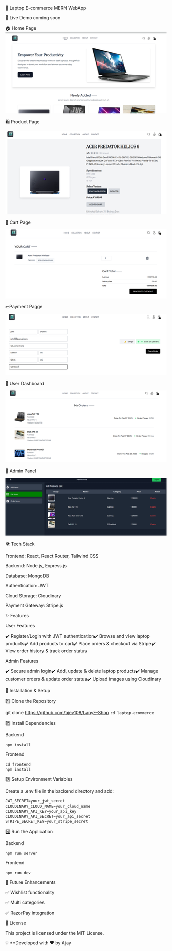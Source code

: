 🛒 Laptop E-commerce MERN WebApp

🚀 Live Demo   coming soon

🏠 Home Page   
 ![Image Alt](https://github.com/ajey108/LapyE-Shop/blob/f5cec19cf73e40f2aa19558d17842645a7ca1317/Homepage.png)

 
 
🛍️ Product Page

 ![Image Alt](https://github.com/ajey108/LapyE-Shop/blob/40e39de86982569f2000bbb19449b6db1dbe7910/ProductPageSS.png)

 

🛒 Cart Page

 ![Image Alt](https://github.com/ajey108/LapyE-Shop/blob/40e39de86982569f2000bbb19449b6db1dbe7910/cartpagess.png)

 💵Payment Pagge

  ![Image Alt](https://github.com/ajey108/LapyE-Shop/blob/40e39de86982569f2000bbb19449b6db1dbe7910/PaymentPage.png)

🔑 User Dashboard

 ![Image Alt](https://github.com/ajey108/LapyE-Shop/blob/40e39de86982569f2000bbb19449b6db1dbe7910/My%20orders%20page.png)
 

🔧 Admin Panel

 ![Image Alt](https://github.com/ajey108/LapyE-Shop/blob/3205cdbb051e41f286bddeb752c7a05936b5357b/AdminLIst.png)

🛠️ Tech Stack

Frontend: React, React Router, Tailwind CSS

Backend: Node.js, Express.js

Database: MongoDB

Authentication: JWT

Cloud Storage: Cloudinary

Payment Gateway: Stripe.js

✨ Features

User Features

✔️ Register/Login with JWT authentication✔️ Browse and view laptop products✔️ Add products to cart✔️ Place orders & checkout via Stripe✔️ View order history & track order status

Admin Features

✔️ Secure admin login✔️ Add, update & delete laptop products✔️ Manage customer orders & update order status✔️ Upload images using Cloudinary

🔧 Installation & Setup

1️⃣ Clone the Repository


git clone https://github.com/ajey108/LapyE-Shop
```cd laptop-ecommerce ```

2️⃣ Install Dependencies

Backend

```cd backend
npm install
```

Frontend
```
cd frontend
npm install
```

3️⃣ Setup Environment Variables

Create a .env file in the backend directory and add:

```MONGO_URI=your_mongodb_uri
JWT_SECRET=your_jwt_secret
CLOUDINARY_CLOUD_NAME=your_cloud_name
CLOUDINARY_API_KEY=your_api_key
CLOUDINARY_API_SECRET=your_api_secret
STRIPE_SECRET_KEY=your_stripe_secret
```

4️⃣ Run the Application

Backend
```cd backend
npm run server
```

Frontend
```cd frontend
npm run dev
```

🎯 Future Enhancements

✅ Wishlist functionality

✅ Multi categories

✅ RazorPay integration

📄 License

This project is licensed under the MIT License.

💡 **Developed with ❤️ by Ajay
